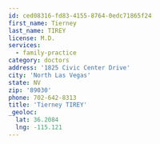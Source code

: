 ```yaml
---
id: ced08316-fd83-4155-8764-0edc71865f24
first_name: Tierney
last_name: TIREY
license: M.D.
services:
  - family-practice
category: doctors
address: '1825 Civic Center Drive'
city: 'North Las Vegas'
state: NV
zip: '89030'
phone: 702-642-8313
title: 'Tierney TIREY'
_geoloc:
  lat: 36.2084
  lng: -115.121
---
```

